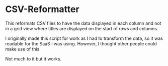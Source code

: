 # CSV-Reformatter
This reformats CSV files to have the data displayed in each column and not in a grid view where titles are displayed on the start of rows and columns. 

I originally made this script for work as I had to transform the data, so it was readable for the SaaS I was using. However, I thought other people could make use of this.

Not much to it but it works.

